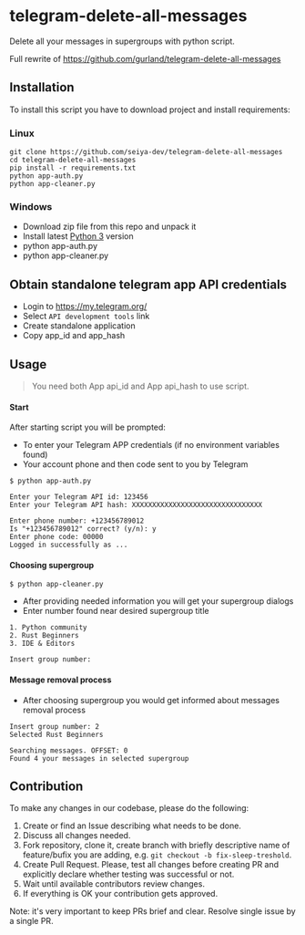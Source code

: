 # telegram-delete-all-messages
Delete all your messages in supergroups with python script.

Full rewrite of https://github.com/gurland/telegram-delete-all-messages

## Installation
To install this script you have to download project and install requirements:

### Linux
```
git clone https://github.com/seiya-dev/telegram-delete-all-messages
cd telegram-delete-all-messages
pip install -r requirements.txt
python app-auth.py
python app-cleaner.py
```

### Windows
- Download zip file from this repo and unpack it
- Install latest [Python 3](https://www.python.org) version
- python app-auth.py
- python app-cleaner.py

## Obtain standalone telegram app API credentials
- Login to https://my.telegram.org/
- Select `API development tools` link
- Create standalone application
- Copy app_id and app_hash

## Usage
> You need both App api_id and App api_hash to use script.

#### Start
After starting script you will be prompted:
- To enter your Telegram APP credentials (if no environment variables found)
- Your account phone and then code sent to you by Telegram
```
$ python app-auth.py

Enter your Telegram API id: 123456
Enter your Telegram API hash: XXXXXXXXXXXXXXXXXXXXXXXXXXXXXXXX

Enter phone number: +123456789012
Is "+123456789012" correct? (y/n): y
Enter phone code: 00000
Logged in successfully as ...
```

#### Choosing supergroup
```
$ python app-cleaner.py
```
- After providing needed information you will get your supergroup dialogs
- Enter number found near desired supergroup title
```
1. Python community
2. Rust Beginners
3. IDE & Editors

Insert group number:
```

#### Message removal process
- After choosing supergroup you would get informed about messages removal process
```
Insert group number: 2
Selected Rust Beginners

Searching messages. OFFSET: 0
Found 4 your messages in selected supergroup
```

## Contribution
To make any changes in our codebase, please do the following:
1. Create or find an Issue describing what needs to be done.
2. Discuss all changes needed.
3. Fork repository, clone it, create branch with briefly descriptive name of feature/bufix you are adding, e.g. `git checkout -b fix-sleep-treshold`.
4. Create Pull Request. Please, test all changes before creating PR and explicitly declare whether testing was successful or not.
5. Wait until available contributors review changes.
6. If everything is OK your contribution gets approved.

Note: it's very important to keep PRs brief and clear. Resolve single issue by a single PR.
